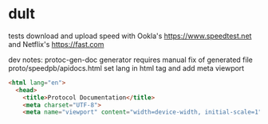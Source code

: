 # dult

tests download and upload speed with Ookla's <https://www.speedtest.net> and Netflix's <https://fast.com>

dev notes:
protoc-gen-doc generator requires manual fix of generated file proto/speedpb/apidocs.html
set lang in html tag and add meta viewport

```html
<html lang="en">
  <head>
    <title>Protocol Documentation</title>
    <meta charset="UTF-8">
    <meta name="viewport" content="width=device-width, initial-scale=1">
```
